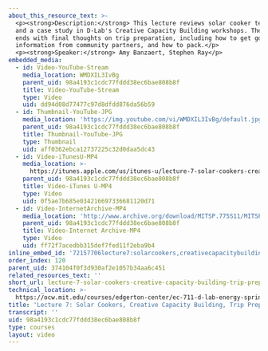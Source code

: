 ```yaml
---
about_this_resource_text: >-
  <p><strong>Description:</strong> This lecture reviews solar cooker technology
  and a case study in D-Lab's Creative Capacity Building workshops. The session
  ends with final thoughts on trip preparation, including how to get good
  information from community partners, and how to pack.</p>
  <p><strong>Speaker:</strong> Amy Banzaert, Stephen Ray</p>
embedded_media:
  - id: Video-YouTube-Stream
    media_location: WMDXIL3IvBg
    parent_uid: 98a4193c1cdc77fddd38ec6bae808b8f
    title: Video-YouTube-Stream
    type: Video
    uid: dd94d08d77477c97d8dfdd876da56b59
  - id: Thumbnail-YouTube-JPG
    media_location: 'https://img.youtube.com/vi/WMDXIL3IvBg/default.jpg'
    parent_uid: 98a4193c1cdc77fddd38ec6bae808b8f
    title: Thumbnail-YouTube-JPG
    type: Thumbnail
    uid: aff0362ebca12737225c32d0daa5dc43
  - id: Video-iTunesU-MP4
    media_location: >-
      https://itunes.apple.com/us/itunes-u/lecture-7-solar-cookers-creative/id591211144?i=127630224
    parent_uid: 98a4193c1cdc77fddd38ec6bae808b8f
    title: Video-iTunes U-MP4
    type: Video
    uid: 0f5ae7b685e034216697336681120d71
  - id: Video-InternetArchive-MP4
    media_location: 'http://www.archive.org/download/MITSP.775S11/MITSP_775S11lec07_300k.mp4'
    parent_uid: 98a4193c1cdc77fddd38ec6bae808b8f
    title: Video-Internet Archive-MP4
    type: Video
    uid: ff72f7acedbb315def7fed11f2eba9b4
inline_embed_id: '72157706lecture7:solarcookers,creativecapacitybuilding,trippreparation87838497'
order_index: 120
parent_uid: 374104f0f3d930af2e1057b34aa6c451
related_resources_text: ''
short_url: lecture-7-solar-cookers-creative-capacity-building-trip-preparation
technical_location: >-
  https://ocw.mit.edu/courses/edgerton-center/ec-711-d-lab-energy-spring-2011/week-7-trip-planning-and-preparations/lecture-7-solar-cookers-creative-capacity-building-trip-preparation
title: 'Lecture 7: Solar Cookers, Creative Capacity Building, Trip Preparation'
transcript: ''
uid: 98a4193c1cdc77fddd38ec6bae808b8f
type: courses
layout: video
---
```

